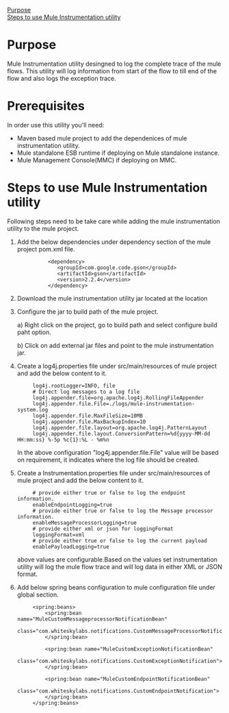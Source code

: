 [Purpose](#purpose)  
[Steps to use Mule Instrumentation utility](#steps-to-use-mule-instrumentation-utility)

Purpose
=======

Mule Instrumentation utility desingned to log the complete trace of the mule flows. This utility will log information from start of the flow to till end of the flow and also logs the exception trace.

Prerequisites
=============

In order use this utility you'll need:  

* Maven based mule project to add the dependenices of mule instrumentation utility.
* Mule standalone ESB runtime if deploying on Mule standalone instance. 
* Mule Management Console(MMC) if deploying on MMC.


Steps to use Mule Instrumentation utility
===================================
Following steps need to be take care while adding the mule instrumentation utility to the mule project.

1. Add the below dependencies under dependency section of the mule project pom.xml file.

				 <dependency>
			   		<groupId>com.google.code.gson</groupId>
   					<artifactId>gson</artifactId>
   					<version>2.2.4</version>
  				 </dependency>


2. Download the mule instrumentation utility jar located at the location <Git Hub Location>

3. Configure the jar to build path of the mule project. 
	
	a) Right click on the project, go to build path and select configure build paht option. 
  	
	b) Click on add external jar files and point to the mule instrumentation jar.

4. Create a log4j.properties file under src/main/resources of mule project and add the below content to it.
			
			log4j.rootLogger=INFO, file
			# Direct log messages to a log file
			log4j.appender.file=org.apache.log4j.RollingFileAppender
			log4j.appender.file.File=./logs/mule-instrumentation-system.log
			log4j.appender.file.MaxFileSize=10MB
			log4j.appender.file.MaxBackupIndex=10
			log4j.appender.file.layout=org.apache.log4j.PatternLayout
			log4j.appender.file.layout.ConversionPattern=%d{yyyy-MM-dd HH:mm:ss} %-5p %c{1}:%L - %m%n

	In the above configuration "log4j.appender.file.File" value will be based on requirement, it indicates where the log file should be created.

5. Create a Instrumentation.properties file under src/main/resources of mule project and add the below content to it.

			# provide either true or false to log the endpoint information.
			enableEndpointLogging=true
			# provide either true or false to log the Message processor information.
			enableMessageProcessorLogging=true
			# provide either xml or json for loggingFormat
			loggingFormat=xml
			# provide either true or false to log the current payload
			enablePayloadLogging=true

	above values are configurable.Based on the values set instrumentation utility will log the mule flow trace and will log data in either XML or JSON format.


6. Add  below spring beans configuration to mule configuration file under global section.
			
			<spring:beans>
				<spring:bean name="MuleCustomMessageprocessorNotificationBean"
				class="com.whiteskylabs.notifications.CustomMessageProcessorNotification">
				</spring:bean>
  
				<spring:bean name="MuleCustomExceptionNotificationBean"
				class="com.whiteskylabs.notifications.CustomExceptionNotification">
				</spring:bean>

				<spring:bean name="MuleCustomEndpointNotificationBean"
				class="com.whiteskylabs.notifications.CustomEndpointNotification">
				</spring:bean>
			</spring:beans>

		  	
